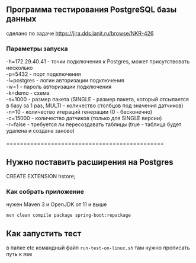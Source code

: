 ## Программа тестирования PostgreSQL базы данных
сделано по задаче https://jira.dds.lanit.ru/browse/NKR-426

### Параметры запуска<br/>
-h=172.29.40.41 - точки подключения к Postgres, может присутствовать несколько<br/>
-p=5432 - порт подключения<br/>
-l=postgres - логин авторизации подключения<br/>
-w=1 - пароль авторизации подключения<br/>
-k=demo - cхема <br/>
-s=1000 - размер пакета (SINGLE - размер пакета, который отсылается в базу за 1 раз, MULTI - количество столбцов под значения датчиков)<br/>
-n=10 - количество итераций генерации (0 - бесконечно)<br/>
-c=15000 - количество датчиков (только для SINGLE версии)<br/>
-r=false - требуется ли пересоздавать таблицы (true - таблица будет удалена и создана заново)<br/>
<br/>
==============================================<br/>
## Нужно поставить расширения на Postgres
CREATE EXTENSION hstore;

### Как собрать приложение
нужен Maven 3 и OpenJDK от 11 и выше
```
mvn clean compile package spring-boot:repackage 
```

## Как запустить тест
в папке etc командный файл `run-test-on-linux.sh`
там нужно прописать путь к яве